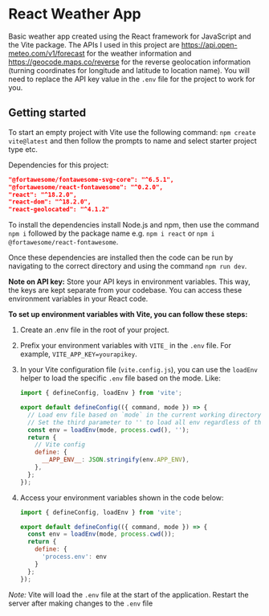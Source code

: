 # React Weather App

Basic weather app created using the React framework for JavaScript and the Vite package. The APIs I used in this project are https://api.open-meteo.com/v1/forecast for the weather information and https://geocode.maps.co/reverse for the reverse geolocation information (turning coordinates for longitude and latitude to location name). You will need to replace the API key value in the `.env` file for the project to work for you.

## Getting started

To start an empty project with Vite use the following command: `npm create vite@latest` and then follow the prompts to name and select starter project type etc.

Dependencies for this project:

```json
"@fortawesome/fontawesome-svg-core": "^6.5.1",
"@fortawesome/react-fontawesome": "^0.2.0",
"react": "^18.2.0",
"react-dom": "^18.2.0",
"react-geolocated": "^4.1.2"
```

To install the dependencies install Node.js and npm, then use the command `npm i` followed by the package name e.g. `npm i react` or `npm i @fortawesome/react-fontawesome`.

Once these dependencies are installed then the code can be run by navigating to the correct directory and using the command `npm run dev`.

**Note on API key:** Store your API keys in environment variables. This way, the keys are kept separate from your codebase. You can access these environment variables in your React code.

**To set up environment variables with Vite, you can follow these steps:**
1. Create an .env file in the root of your project.
2. Prefix your environment variables with `VITE_` in the `.env` file. For example, `VITE_APP_KEY=yourapikey`.
3. In your Vite configuration file (`vite.config.js`), you can use the `loadEnv` helper to load the specific `.env` file based on the mode. Like:

    ```js
    import { defineConfig, loadEnv } from 'vite';
    
    export default defineConfig(({ command, mode }) => {
      // Load env file based on `mode` in the current working directory.
      // Set the third parameter to '' to load all env regardless of the `VITE_` prefix.
      const env = loadEnv(mode, process.cwd(), '');
      return {
        // Vite config
        define: {
          __APP_ENV__: JSON.stringify(env.APP_ENV),
        },
      };
    });
    ```

4. Access your environment variables shown in the code below:
  
    ```jsx
    import { defineConfig, loadEnv } from 'vite';
    
    export default defineConfig(({ command, mode }) => {
      const env = loadEnv(mode, process.cwd());
      return {
        define: {
          'process.env': env
        }
      };
    });
    ```

*Note:* Vite will load the `.env` file at the start of the application. Restart the server after making changes to the `.env` file
